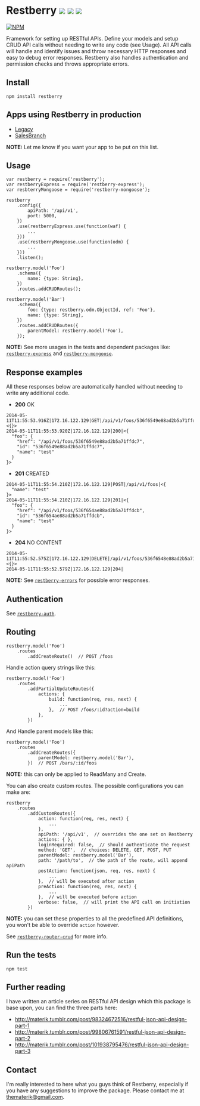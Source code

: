 Restberry [![](https://img.shields.io/npm/v/restberry.svg)](https://www.npmjs.com/package/restberry) [![](https://img.shields.io/npm/dm/restberry.svg)](https://www.npmjs.com/package/restberry) [![](https://travis-ci.org/materik/restberry.svg)](https://travis-ci.org/materik/restberry)
=========

[![NPM](https://nodei.co/npm/restberry.png?downloads=true)](https://nodei.co/npm/restberry/)

Framework for setting up RESTful APIs. Define your models and setup CRUD API
calls without needing to write any code (see Usage). All API calls will handle
and identify issues and throw necessary HTTP responses and easy to debug error
responses. Restberry also handles authentication and permission checks and
throws appropriate errors.

## Install

```
npm install restberry
```

## Apps using Restberry in production

* [Legacy](http://thelegacy.io)
* [SalesBranch](http://sales-branch.com)

**NOTE:** Let me know if you want your app to be put on this list.

## Usage

```
var restberry = require('restberry');
var restberryExpress = require('restberry-express');
var resbterryMongoose = require('restberry-mongoose');

restberry
    .config({
        apiPath: '/api/v1',
        port: 5000,
    })
    .use(restberryExpress.use(function(waf) {
        ...
    }))
    .use(restberryMongoose.use(function(odm) {
        ...
    }))
    .listen();

restberry.model('Foo')
    .schema({
        name: {type: String},
    })
    .routes.addCRUDRoutes();

restberry.model('Bar')
    .schema({
        foo: {type: restberry.odm.ObjectId, ref: 'Foo'},
        name: {type: String},
    })
    .routes.addCRUDRoutes({
        parentModel: restberry.model('Foo'),
    });

```

**NOTE:** See more usages in the tests and dependent packages like:
[`restberry-express`](https://github.com/materik/restberry-express) and [`restberry-mongoose`](https://github.com/materik/restberry-mongoose).

## Response examples

All these responses below are automatically handled without needing to write any
additional code.

* **200** OK
```
2014-05-11T11:55:53.916Z|172.16.122.129|GET|/api/v1/foos/536f6549e88ad2b5a71ffdc6|<{}>
2014-05-11T11:55:53.920Z|172.16.122.129|200|<{
  "foo": {
    "href": "/api/v1/foos/536f6549e88ad2b5a71ffdc7",
    "id": "536f6549e88ad2b5a71ffdc7",
    "name": "test"
  }
}>
```

* **201** CREATED
```
2014-05-11T11:55:54.210Z|172.16.122.129|POST|/api/v1/foos|<{
  "name": "test"
}>
2014-05-11T11:55:54.210Z|172.16.122.129|201|<{
  "foo": {
    "href": "/api/v1/foos/536f654ae88ad2b5a71ffdcb",
    "id": "536f654ae88ad2b5a71ffdcb",
    "name": "test"
  }
}>
```

* **204** NO CONTENT
```
2014-05-11T11:55:52.575Z|172.16.122.129|DELETE|/api/v1/foos/536f6548e88ad2b5a71ffdb7|<{}>
2014-05-11T11:55:52.579Z|172.16.122.129|204|
```

**NOTE:** See [`restberry-errors`](https://github.com/materik/restberry-errors) for possible error responses.

## Authentication

See [`restberry-auth`](https://github.com/materik/restberry-auth).

## Routing

```
restberry.model('Foo')
    .routes
        .addCreateRoute()  // POST /foos
```

Handle action query strings like this:

```
restberry.model('Foo')
    .routes
        .addPartialUpdateRoutes({
            actions: {
                build: function(req, res, next) {
                    ...
                },  // POST /foos/:id?action=build
            },
        })
```

And Handle parent models like this:

```
restberry.model('Foo')
    .routes
        .addCreateRoutes({
            parentModel: restberry.model('Bar'),
        })  // POST /bars/:id/foos
```

**NOTE:** this can only be applied to ReadMany and Create.

You can also create custom routes. The possible configurations you can make are:

```
restberry
    .routes
        .addCustomRoutes({
            action: function(req, res, next) {
                ...
            },
            apiPath: '/api/v1',  // overrides the one set on Restberry
            actions: { },
            loginRequired: false,  // should authenticate the request
            method: 'GET',  // choices: DELETE, GET, POST, PUT
            parentModel: restberry.model('Bar'),
            path: '/path/to',  // the path of the route, will append apiPath
            postAction: function(json, req, res, next) {
                ...
            },  // will be executed after action
            preAction: function(req, res, next) {
                ...
            },  // will be executed before action
            verbose: false,  // will print the API call on initiation
        })
```

**NOTE:** you can set these properties to all the predefined API definitions,
you won't be able to override `action` however.

See [`restberry-router-crud`](https://github.com/materik/restberry-router-crud) for more info.

## Run the tests

```
npm test
```

## Further reading

I have written an article series on RESTful API design which this package is base upon, you can find the three parts here:

- http://materik.tumblr.com/post/98324672516/restful-json-api-design-part-1
- http://materik.tumblr.com/post/99806761591/restful-json-api-design-part-2
- http://materik.tumblr.com/post/101938795476/restful-json-api-design-part-3

## Contact

I'm really interested to here what you guys think of Restberry, especially if
you have any suggestions to improve the package. Please contact me at
thematerik@gmail.com.
